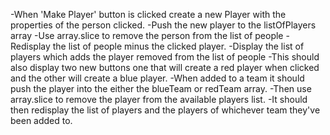 -When 'Make Player' button is clicked create a new Player with the properties of the person clicked.
-Push the new player to the listOfPlayers array
-Use array.slice to remove the person from the list of people
-Redisplay the list of people minus the clicked player.
-Display the list of players which adds the player removed from the list of people
  -This should also display two new buttons one that will create a red player when clicked and the other will create a blue player.
-When added to a team it should push the player into the either the blueTeam or redTeam array.
-Then use array.slice to remove the player from the available players list.
-It should then redisplay the list of players and the players of whichever team they've been added to.